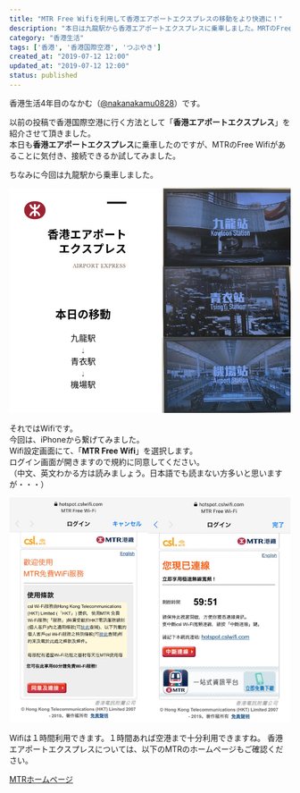 ```yaml
---
title: "MTR Free Wifiを利用して香港エアポートエクスプレスの移動をより快適に！"
description: "本日は九龍駅から香港エアポートエクスプレスに乗車しました。MRTのFree Wifiがあったので利用してみました"
category: "香港生活"
tags: ['香港', '香港国際空港', 'つぶやき']
created_at: "2019-07-12 12:00"
updated_at: "2019-07-12 12:00"
status: published
---
```


香港生活4年目のなかむ（[@nakanakamu0828](https://twitter.com/nakanakamu0828)）です。  

以前の投稿で香港国際空港に行く方法として「**香港エアポートエクスプレス**」を紹介させて頂きました。  
本日も**香港エアポートエクスプレス**に乗車したのですが、MTRのFree Wifiがあることに気付き、接続できるか試してみました。  

<embed-post-card href="/2019/06/28/airport_express/"></embed-post-card>

ちなみに今回は九龍駅から乗車しました。

![香港エアポートエクスプレス](../../../../../images/uploads/2019/07/12/airport_express/picture-1.png)

それではWifiです。  
今回は、iPhoneから繋げてみました。  
Wifi設定画面にて、「**MTR Free Wifi**」を選択します。  
ログイン画面が開きますので規約に同意してください。  
（中文、英文わかる方は読みましょう。日本語でも読まない方多いと思いますが・・・）  

![MTR Free Wifi](../../../../../images/uploads/2019/07/12/airport_express/picture-2.png)

Wifiは１時間利用できます。１時間あれば空港まで十分利用できますね。
香港エアポートエクスプレスについては、以下のMTRのホームページもご確認ください。

[MTRホームページ](http://www.mtr.com.hk/en/customer/services/airport_express_index_tourist.html)

